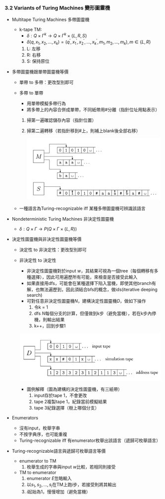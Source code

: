 ### 3.2 Variants of Turing Machines 變形圖靈機

- Multitape Turing Machines 多帶圖靈機
  - k-tape TM:
    - $\delta: Q \times \Gamma^k \rightarrow Q \times \Gamma^k \times \{L, R, S\}$
    - $\delta(q, x_1, x_2, ..., x_k) = (q^{'}, x_1^{'}, x_2^{'}, ..., x_k^{'}, m_1, m_2, ..., m_k), m \in \{L, R\}$
    1. L: 左移
    2. R: 右移
    3. S: 保持原位

- 多帶圖靈機跟單帶圖靈機等價
  - 單帶 to 多帶：更改型別即可
  - 多帶 to 單帶
    - 用單帶模擬多帶行為
    - 將多帶上的內容合併成單帶，不同紙帶用#分離（指針位址用點表示）
    1. 掃第一遍確認儲存內容（指針位置）
    2. 掃第二遍轉移（若指針移到#上，則補上blank後全部右移）

       ![avatar](Graph/3.2.1.png)

  - 一種語言為Turing-recognizable iff 某種多帶圖靈機可辨識該語言

- Nondeterministic Turing Machines 非決定性圖靈機
  - $\delta: Q \times \Gamma \rightarrow P(Q \times \Gamma \times \{L, R\})$

- 決定性圖靈機與非決定性圖靈機等價
  - 決定性 to 非決定性：更改型別即可
  - 非決定性 to 決定性
    - 非決定性圖靈機對於input $w$，其結果可視為一個tree（每個轉移有多種選擇），因此可用遍歷所有可能，來檢查是否接受此輸入
    - 如果直接用dfs，可能會在某種選擇下陷入當機，即使其他branch有解，也無法遍歷到，因此須結合bfs的概念，做ids(iterative deeping search)
    - 可對任意非決定性圖靈機$N$，建構決定性圖靈機$D$，做如下操作
      1. 令k = 1
      2. dfs $N$每個分支的計算，但僅做到k步（避免當機），若在k步內停機，則輸出結果
      3. k++，回到步驟1

    ![avatar](Graph/3.2.2.png)
    - 圖例解釋（圖為建構的決定性圖靈機，有三紙帶）
      1. input存於tape 1，不會更改
      2. tape 2複製tape 1，紀錄當前模擬結果
      3. tape 3紀錄選擇（樹上哪個分支）

- Enumerators
  - 沒有input，枚舉字串
  - 不按字典序，也可能重複
  - Turing-recognizable iff 有enumerator枚舉出該語言（遞歸可枚舉語言）

- Turing-recognizable語言與遞歸可枚舉語言等價
  - enumerator to TM
    1. 枚舉生成的字串與input $w$比較，若相同則接受
  - TM to enumerator
    1. enumerator $E$忽略輸入
    2. 以$s_1, s_2, ..., s_i$在TM上跑$i$步，若接受則將其輸出
    3. $i$起始為1，慢慢增加（避免當機）